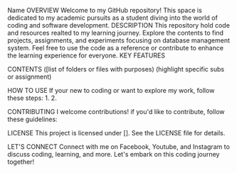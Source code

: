 Name
OVERVIEW
Welcome to my GitHub repository! This space is dedicated to my academic pursuits as a student diving into the world of coding and software development.
DESCRIPTION
This repository hold code and resources realted to my learning journey. Explore the contents to find projects, assignments, and experiments focusing on database management system. Feel free to use the code as a reference or contribute to enhance the learning experience for everyone. 
KEY FEATURES

CONTENTS
([list of folders or files with purposes)
(highlight specific subs or assignment)

HOW TO USE
If your new to coding or want to explore my work, follow these steps:
1.
2.

CONTRIBUTING
I welcome contributions! if you'd like to contribute, follow these guidelines:

LICENSE
This project is licensed under []. See the LICENSE file for details.

LET'S CONNECT
Connect with me on Facebook, Youtube, and Instagram to discuss coding, learning, and more. Let's embark on this coding journey together!

